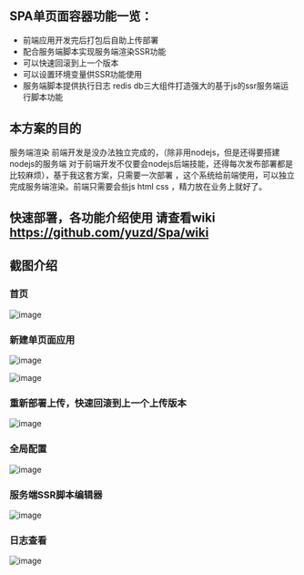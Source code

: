 ## SPA单页面容器功能一览：
- 前端应用开发完后打包后自助上传部署
- 配合服务端脚本实现服务端渲染SSR功能
- 可以快速回滚到上一个版本
- 可以设置环境变量供SSR功能使用
- 服务端脚本提供执行日志 redis db三大组件打造强大的基于js的ssr服务端运行脚本功能

## 本方案的目的

服务端渲染 前端开发是没办法独立完成的，（除非用nodejs，但是还得要搭建nodejs的服务端 对于前端开发不仅要会nodejs后端技能，还得每次发布部署都是比较麻烦），基于我这套方案，只需要一次部署 ，这个系统给前端使用，可以独立完成服务端渲染。前端只需要会些js html css ，精力放在业务上就好了。

## 快速部署，各功能介绍使用 请查看wiki  https://github.com/yuzd/Spa/wiki

## 截图介绍


### 首页
![image](https://images4.c-ctrip.com/target/zb0g1d000001eeg3h59E0.png)


### 新建单页面应用
![image](https://images4.c-ctrip.com/target/zb0j1d000001ed9vpCE40.png)

![image](https://images4.c-ctrip.com/target/zb091d000001eg5teF67C.png)

### 重新部署上传，快速回滚到上一个上传版本
![image](https://images4.c-ctrip.com/target/zb0d1d000001eca8g5E55.png)

### 全局配置
![image](https://images4.c-ctrip.com/target/zb0a1d000001ef32eC2D8.png)

### 服务端SSR脚本编辑器
![image](https://images4.c-ctrip.com/target/zb0h1d000001eleyd2B05.png)

### 日志查看
![image](https://images4.c-ctrip.com/target/zb0s1d000001ekn161874.png)
